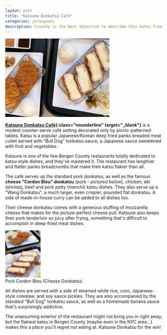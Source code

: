```yaml
---
layout: post
title: "Katsune Donkatsu Café"
categories: jerseyeats
description: Crunchy is the best adjective to describe this katsu from Katsune Donkatsu Cafe. A homemade banana sauce pairs well with these dishes.
---
```

<div class="singleimagecontainer">
    <img src="/assets/images/jerseyeats/katsune/katsucover.jpg" height="250px" class="image"> 
</div>

**[Katsune Donkatsu Café](https://katsuneusa.business.site/){:class="nounderline" target="_blank"}** is a modest counter-serve café setting decorated only by picnic-patterned tables. Katsu is a popular Japanese/Korean deep fried panko breaded meat cutlet served with "Bull Dog" tonkatsu sauce, a Japanese sauce sweetened with fruit and vegetables.

Katsune is one of the few Bergen County restaurants totally dedicated to katsu-style dishes, and they've mastered it. The restaurant has lengthier and flatter panko breadcrumbs that make their katsu flakier than all. 

The café serves up the standard pork donkatsu, as well as the famous **cheese "Cordon Bleu" donkatsu** (pork - *pictured below*), chicken, ebi (shrimp), beef and pork patty (menchi) katsu dishes. They also serve up a "Wang Donkatsu", a much larger, even crispier, pounded flat donkatsu. A side of made-in-house curry can be added to all dishes too.

Their cheese donkatsu comes with a generous stuffing of mozzarella cheese that makes for the picture-perfect cheese pull. Katsune also keeps their pork tenderloin so juicy after frying, something that's difficult to accomplish in deep-fried meat dishes.

<div class="singleimagecontainer">
    <img src="/assets/images/jerseyeats/katsune/katsune.jpg" height="150px" class="image">
    <div class="singleimageoverlay">Pork Cordon Bleu (Cheese Donkatsu)</div>  
</div>

All dishes are served with a side of steamed white rice, corn, Japanese-style coleslaw, and soy sauce pickles. They are also accompanied by the standard "Bull Dog" tonkatsu sauce, as well as a homemade banana sauce that's surprisingly addictive.

The unassuming exterior of the restaurant might not bring you in right away, but the flakiest katsu in Bergen County (maybe even in the NYC area...) makes this a place you'll regret not eating at. Katsune Donkatsu for the win!
